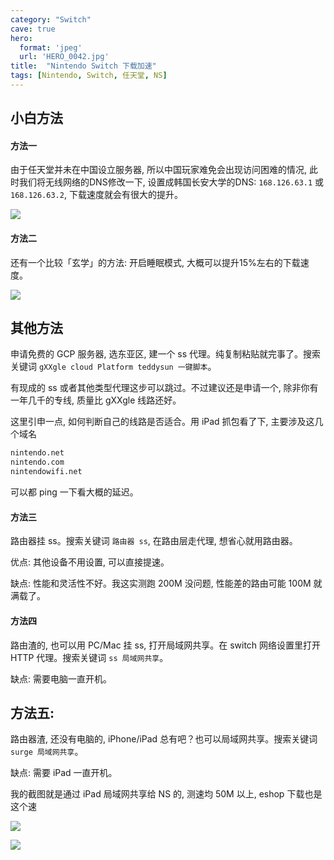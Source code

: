 ```yaml
---
category: "Switch"
cave: true
hero:
  format: 'jpeg'
  url: 'HERO_0042.jpg'
title:  "Nintendo Switch 下载加速"
tags: [Nintendo, Switch, 任天堂, NS]
---
```

## 小白方法

#### 方法一

由于任天堂并未在中国设立服务器, 所以中国玩家难免会出现访问困难的情况, 此时我们将无线网络的DNS修改一下, 设置成韩国长安大学的DNS: `168.126.63.1` 或 `168.126.63.2`, 下载速度就会有很大的提升。

![](http://gameclassify.com/images/upload/image/20170617/20170617134211_81839.jpg)

#### 方法二

还有一个比较「玄学」的方法: 开启睡眠模式, 大概可以提升15%左右的下载速度。

![](http://gameclassify.com/images/upload/image/20170617/20170617134217_56450.jpg)

## 其他方法

申请免费的 GCP 服务器, 选东亚区, 建一个 ss 代理。纯复制粘贴就完事了。搜索关键词 `gXXgle cloud Platform teddysun 一键脚本`。

有现成的 ss 或者其他类型代理这步可以跳过。不过建议还是申请一个, 除非你有一年几千的专线, 质量比 gXXgle 线路还好。

这里引申一点, 如何判断自己的线路是否适合。用 iPad 抓包看了下,  主要涉及这几个域名

```sh
nintendo.net
nintendo.com
nintendowifi.net
```

可以都 ping 一下看大概的延迟。

#### 方法三

路由器挂 ss。搜索关键词 `路由器 ss`, 在路由层走代理, 想省心就用路由器。

优点: 其他设备不用设置, 可以直接提速。

缺点: 性能和灵活性不好。我这实测跑 200M 没问题, 性能差的路由可能 100M 就满载了。

#### 方法四

路由渣的, 也可以用 PC/Mac 挂 ss, 打开局域网共享。在 switch 网络设置里打开 HTTP 代理。搜索关键词 `ss 局域网共享`。

缺点: 需要电脑一直开机。

方法五:
----

路由器渣, 还没有电脑的, iPhone/iPad 总有吧？也可以局域网共享。搜索关键词 `surge 局域网共享`。

缺点: 需要 iPad 一直开机。

我的截图就是通过 iPad 局域网共享给 NS 的, 测速均 50M 以上, eshop 下载也是这个速

![](http://gameclassify.com/images/upload/image/20170617/20170617134409_60545.jpg)

![](http://gameclassify.com/images/upload/image/20170617/20170617134410_15105.jpg)
